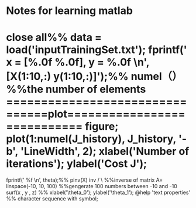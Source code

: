 # Notes for learning matlab
close all%%
data = load('inputTrainingSet.txt');
fprintf(' x = [%.0f %.0f], y = %.0f \n', [X(1:10,:) y(1:10,:)]');%%
numel（） %%the number of elements
================================plot============================
figure;
plot(1:numel(J_history), J_history, '-b', 'LineWidth', 2);
xlabel('Number of iterations');
ylabel('Cost J');
================================================================
fprintf(' %f \n', theta);%%
pinv(X) inv / \  %%inverse of matrix
A= linspace(-10, 10, 100) %%gengerate 100 numbers between -10 and -10
surf(x , y , z)   %%
xlabel('\theta_0'); ylabel('\theta_1');
@help 'text properties' %% character sequence with symbol;


